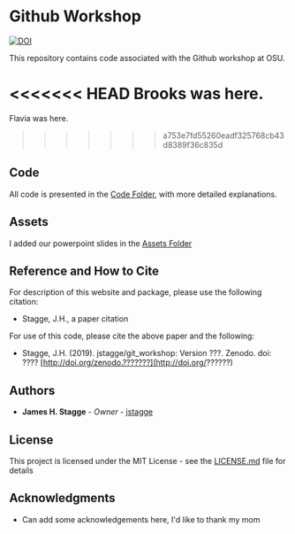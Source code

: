 # Github Workshop

[![DOI](https://zenodo.org/badge/5432.svg)](https://zenodo.org/badge/latestdoi/5432)

This repository contains code associated with the Github workshop at OSU.

<<<<<<< HEAD
Brooks was here.
=======
Flavia was here.
>>>>>>> a753e7fd55260eadf325768cb43d8389f36c835d

## Code

All code is presented in the [Code Folder](https://github.com/jstagge/git_workshop/tree/master/code), with more detailed explanations.

## Assets

I added our powerpoint slides in the [Assets Folder](https://github.com/jstagge/git_workshop/tree/master/assets)

## Reference and How to Cite

For description of this website and package, please use the following citation:

* Stagge, J.H., a paper citation

For use of this code, please cite the above paper and the following:

* Stagge, J.H. (2019). jstagge/git_workshop: Version ???. Zenodo. doi: ???? [http://doi.org/zenodo.???????](http://doi.org/??????)

## Authors

* **James H. Stagge** - *Owner* - [jstagge](https://github.com/jstagge)

## License

This project is licensed under the MIT License - see the [LICENSE.md](LICENSE.md) file for details

## Acknowledgments

* Can add some acknowledgements here, I'd like to thank my mom